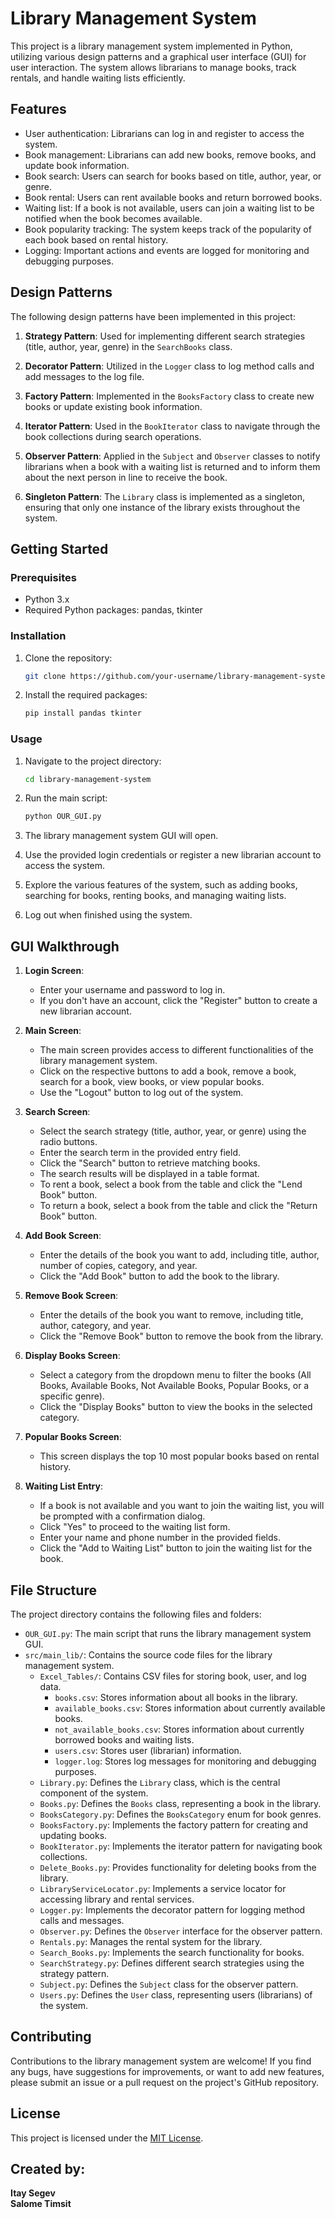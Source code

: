 
# Library Management System

This project is a library management system implemented in Python, utilizing various design patterns and a graphical user interface (GUI) for user interaction. The system allows librarians to manage books, track rentals, and handle waiting lists efficiently.

## Features

- User authentication: Librarians can log in and register to access the system.
- Book management: Librarians can add new books, remove books, and update book information.
- Book search: Users can search for books based on title, author, year, or genre.
- Book rental: Users can rent available books and return borrowed books.
- Waiting list: If a book is not available, users can join a waiting list to be notified when the book becomes available.
- Book popularity tracking: The system keeps track of the popularity of each book based on rental history.
- Logging: Important actions and events are logged for monitoring and debugging purposes.

## Design Patterns

The following design patterns have been implemented in this project:

1. **Strategy Pattern**: Used for implementing different search strategies (title, author, year, genre) in the `SearchBooks` class.

2. **Decorator Pattern**: Utilized in the `Logger` class to log method calls and add messages to the log file.

3. **Factory Pattern**: Implemented in the `BooksFactory` class to create new books or update existing book information.

4. **Iterator Pattern**: Used in the `BookIterator` class to navigate through the book collections during search operations.

5. **Observer Pattern**: Applied in the `Subject` and `Observer` classes to notify librarians when a book with a waiting list is returned and to inform them about the next person in line to receive the book.

6. **Singleton Pattern**: The `Library` class is implemented as a singleton, ensuring that only one instance of the library exists throughout the system.

## Getting Started

### Prerequisites

- Python 3.x
- Required Python packages: pandas, tkinter

### Installation

1. Clone the repository:

   ```bash
   git clone https://github.com/your-username/library-management-system.git
   ```

2. Install the required packages:

   ```bash
   pip install pandas tkinter
   ```

### Usage

1. Navigate to the project directory:

   ```bash
   cd library-management-system
   ```

2. Run the main script:

   ```bash
   python OUR_GUI.py
   ```

3. The library management system GUI will open.

4. Use the provided login credentials or register a new librarian account to access the system.

5. Explore the various features of the system, such as adding books, searching for books, renting books, and managing waiting lists.

6. Log out when finished using the system.

## GUI Walkthrough

1. **Login Screen**:
   - Enter your username and password to log in.
   - If you don't have an account, click the "Register" button to create a new librarian account.

2. **Main Screen**:
   - The main screen provides access to different functionalities of the library management system.
   - Click on the respective buttons to add a book, remove a book, search for a book, view books, or view popular books.
   - Use the "Logout" button to log out of the system.

3. **Search Screen**:
   - Select the search strategy (title, author, year, or genre) using the radio buttons.
   - Enter the search term in the provided entry field.
   - Click the "Search" button to retrieve matching books.
   - The search results will be displayed in a table format.
   - To rent a book, select a book from the table and click the "Lend Book" button.
   - To return a book, select a book from the table and click the "Return Book" button.

4. **Add Book Screen**:
   - Enter the details of the book you want to add, including title, author, number of copies, category, and year.
   - Click the "Add Book" button to add the book to the library.

5. **Remove Book Screen**:
   - Enter the details of the book you want to remove, including title, author, category, and year.
   - Click the "Remove Book" button to remove the book from the library.

6. **Display Books Screen**:
   - Select a category from the dropdown menu to filter the books (All Books, Available Books, Not Available Books, Popular Books, or a specific genre).
   - Click the "Display Books" button to view the books in the selected category.

7. **Popular Books Screen**:
   - This screen displays the top 10 most popular books based on rental history.

8. **Waiting List Entry**:
   - If a book is not available and you want to join the waiting list, you will be prompted with a confirmation dialog.
   - Click "Yes" to proceed to the waiting list form.
   - Enter your name and phone number in the provided fields.
   - Click the "Add to Waiting List" button to join the waiting list for the book.

## File Structure

The project directory contains the following files and folders:

- `OUR_GUI.py`: The main script that runs the library management system GUI.
- `src/main_lib/`: Contains the source code files for the library management system.
  - `Excel_Tables/`: Contains CSV files for storing book, user, and log data.
    - `books.csv`: Stores information about all books in the library.
    - `available_books.csv`: Stores information about currently available books.
    - `not_available_books.csv`: Stores information about currently borrowed books and waiting lists.
    - `users.csv`: Stores user (librarian) information.
    - `logger.log`: Stores log messages for monitoring and debugging purposes.
  - `Library.py`: Defines the `Library` class, which is the central component of the system.
  - `Books.py`: Defines the `Books` class, representing a book in the library.
  - `BooksCategory.py`: Defines the `BooksCategory` enum for book genres.
  - `BooksFactory.py`: Implements the factory pattern for creating and updating books.
  - `BookIterator.py`: Implements the iterator pattern for navigating book collections.
  - `Delete_Books.py`: Provides functionality for deleting books from the library.
  - `LibraryServiceLocator.py`: Implements a service locator for accessing library and rental services.
  - `Logger.py`: Implements the decorator pattern for logging method calls and messages.
  - `Observer.py`: Defines the `Observer` interface for the observer pattern.
  - `Rentals.py`: Manages the rental system for the library.
  - `Search_Books.py`: Implements the search functionality for books.
  - `SearchStrategy.py`: Defines different search strategies using the strategy pattern.
  - `Subject.py`: Defines the `Subject` class for the observer pattern.
  - `Users.py`: Defines the `User` class, representing users (librarians) of the system.

## Contributing

Contributions to the library management system are welcome! If you find any bugs, have suggestions for improvements, or want to add new features, please submit an issue or a pull request on the project's GitHub repository.

## License

This project is licensed under the [MIT License](LICENSE).

## Created by:
<b>Itay Segev <br>
Salome Timsit<b/>